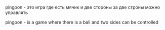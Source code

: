 pingpon - это игра где есть мячик и две стороны за две строны можно управлять








pingpon - is a game where there is a ball and two sides can be controlled
